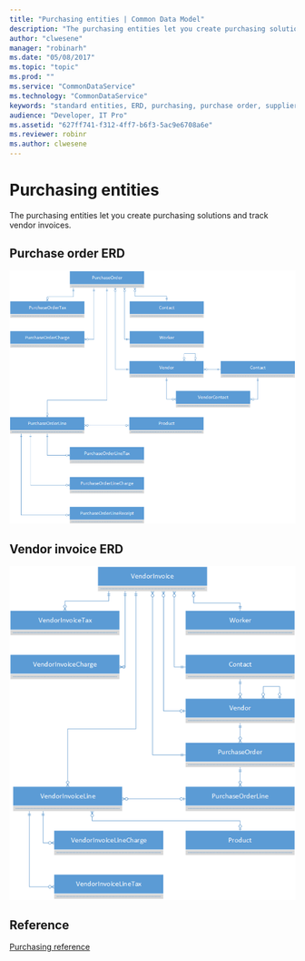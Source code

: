 ```yaml
---
title: "Purchasing entities | Common Data Model"
description: "The purchasing entities let you create purchasing solutions and track vendor invoices."
author: "clwesene"
manager: "robinarh"
ms.date: "05/08/2017"
ms.topic: "topic"
ms.prod: ""
ms.service: "CommonDataService"
ms.technology: "CommonDataService"
keywords: "standard entities, ERD, purchasing, purchase order, supplier invoice"
audience: "Developer, IT Pro"
ms.assetid: "627ff741-f312-4ff7-b6f3-5ac9e6708a6e"
ms.reviewer: robinr
ms.author: clwesene
---
```


# Purchasing entities

The purchasing entities let you create purchasing solutions and track vendor invoices.

## Purchase order ERD

![Purchase Order ERD](media/purchase-order.png "Purchase order ERD")

## Vendor invoice ERD

![Supplier Invoice ERD](media/vendor-invoice.png "Vendor invoice ERD")

## Reference

[Purchasing reference](entity-tables/purchasing.md "Purchasing reference")
